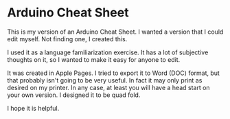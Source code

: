 # Arduino Cheat Sheet

This is my version of an Arduino Cheat Sheet.  I wanted a version that I could edit myself.  Not finding one, I created this.  

I used it as a language familiarization exercise.  It has a lot of subjective thoughts on it, so I wanted to make it easy for anyone to edit.  

It was created in Apple Pages. I tried to export it to Word (DOC) format, but that probably isn't going to be very useful. In fact it may only print as desired on my printer.  In any case, at least you will have a head start on your own version.  I designed it to be quad fold.

I hope it is helpful.
